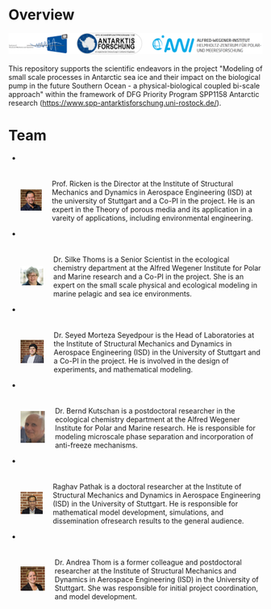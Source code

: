 # Overview

<!-- PROJECT LOGO -->
<div class="column" style="display: inline-block;">
  <a href="https://github.tik.uni-stuttgart.de/ac139584/Multi-X_Sea_Ice_modeling">
    <img src="images/Logo_J.png" alt="Logo">
  </a>
</div>


This repository supports the scientific endeavors in the project "Modeling of small scale processes in Antarctic sea ice and their impact on the biological pump in the future Southern Ocean - a physical-biological coupled bi-scale approach" within the framework of DFG Priority Program SPP1158 Antarctic research (<https://www.spp-antarktisforschung.uni-rostock.de/>).

# Team

<ul>
<li style="list-style-type: disc; margin-bottom: 20px;">
</li>
<div style="display: flex; align-items: center;">
  <div style="margin-right: 20px;">
    <img src="images/TimRicken.jpg" alt="Example Image" width="200">
  </div>
  <div>
    <p>Prof. Ricken is the Director at the Institute of Structural Mechanics and Dynamics in Aerospace Engineering (ISD) at the university of Stuttgart and a Co-PI in the project. He is an expert in the Theory of porous media and its application in a vareity of applications, including environmental engineering.</p>
  </div>
</div>

<li style="list-style-type: disc; margin-bottom: 20px;">
</li>
<div style="display: flex; align-items: center;">
  <div style="margin-right: 20px;">
    <img src="images/SilkeThoms.jpeg" alt="Example Image" width="200">
  </div>
  <div>
    <p>Dr. Silke Thoms is a Senior Scientist in the ecological chemistry department at the Alfred Wegener Institute for Polar and Marine research and a Co-PI in the project. She is an expert on the small scale physical and ecological modeling in marine pelagic and sea ice environments.</p>
  </div>
</div>

<li style="list-style-type: disc; margin-bottom: 20px;">
</li>
<div style="display: flex; align-items: center;">
  <div style="margin-right: 20px;">
    <img src="images/Morteza.jpg" alt="Example Image" width="200">
  </div>
  <div>
    <p>Dr. Seyed Morteza Seyedpour is the Head of Laboratories at the Institute of Structural Mechanics and Dynamics in Aerospace Engineering (ISD) in the University of Stuttgart and a Co-PI in the project. He is involved in the design of experiments, and mathematical modeling.</p>
  </div>
</div>

<li style="list-style-type: disc; margin-bottom: 20px;">
</li>
<div style="display: flex; align-items: center;">
  <div style="margin-right: 20px;">
    <img src="images/Bernd.jpg" alt="Example Image" width="200">
  </div>
  <div>
    <p>Dr. Bernd Kutschan is a postdoctoral researcher in the ecological chemistry department at the Alfred Wegener Institute for Polar and Marine research. He is responsible for modeling microscale phase separation and incorporation of anti-freeze mechanisms. </p>
  </div>
</div>

<li style="list-style-type: disc; margin-bottom: 20px;">
</li>
<div style="display: flex; align-items: center;">
  <div style="margin-right: 20px;">
    <img src="images/Raghav_Pathak.JPG" alt="Example Image" width="200">
  </div>
  <div>
    <p>Raghav Pathak is a doctoral researcher at the Institute of Structural Mechanics and Dynamics in Aerospace Engineering (ISD) in the University of Stuttgart. He is responsible for mathematical model development, simulations, and dissemination ofresearch results to the general audience. </p>
  </div>
</div>

<li style="list-style-type: disc; margin-bottom: 20px;">
</li>
<div style="display: flex; align-items: center;">
  <div style="margin-right: 20px;">
    <img src="images/AndreaThom.jpg" alt="Example Image" width="200">
  </div>
  <div>
    <p>Dr. Andrea Thom is a former colleague and postdoctoral researcher at the Institute of Structural Mechanics and Dynamics in Aerospace Engineering (ISD) in the University of Stuttgart. She was responsible for initial project coordination, and model development. </p>
  </div>
</div>
</ul>